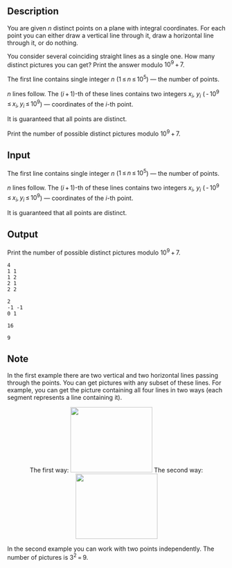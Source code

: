 ## Description

<div><p>You are given <span class="tex-span"><i>n</i></span> distinct points on a plane with integral coordinates. For each point you can either draw a vertical line through it, draw a horizontal line through it, or do nothing.</p><p>You consider several coinciding straight lines as a single one. How many distinct pictures you can get? Print the answer modulo <span class="tex-span">10<sup class="upper-index">9</sup> + 7</span>.</p></div><div class="input-specification"><p>The first line contains single integer <span class="tex-span"><i>n</i></span> (<span class="tex-span">1 ≤ <i>n</i> ≤ 10<sup class="upper-index">5</sup></span>)&nbsp;— the number of points.</p><p><span class="tex-span"><i>n</i></span> lines follow. The (<span class="tex-span"><i>i</i> + 1</span>)-th of these lines contains two integers <span class="tex-span"><i>x</i><sub class="lower-index"><i>i</i></sub></span>, <span class="tex-span"><i>y</i><sub class="lower-index"><i>i</i></sub></span> (<span class="tex-span"> - 10<sup class="upper-index">9</sup> ≤ <i>x</i><sub class="lower-index"><i>i</i></sub>, <i>y</i><sub class="lower-index"><i>i</i></sub> ≤ 10<sup class="upper-index">9</sup></span>)&nbsp;— coordinates of the <span class="tex-span"><i>i</i></span>-th point.</p><p>It is guaranteed that all points are distinct.</p></div><div class="output-specification"><p>Print the number of possible distinct pictures modulo <span class="tex-span">10<sup class="upper-index">9</sup> + 7</span>.</p></div>

## Input

<p>The first line contains single integer <span class="tex-span"><i>n</i></span> (<span class="tex-span">1 ≤ <i>n</i> ≤ 10<sup class="upper-index">5</sup></span>)&nbsp;— the number of points.</p><p><span class="tex-span"><i>n</i></span> lines follow. The (<span class="tex-span"><i>i</i> + 1</span>)-th of these lines contains two integers <span class="tex-span"><i>x</i><sub class="lower-index"><i>i</i></sub></span>, <span class="tex-span"><i>y</i><sub class="lower-index"><i>i</i></sub></span> (<span class="tex-span"> - 10<sup class="upper-index">9</sup> ≤ <i>x</i><sub class="lower-index"><i>i</i></sub>, <i>y</i><sub class="lower-index"><i>i</i></sub> ≤ 10<sup class="upper-index">9</sup></span>)&nbsp;— coordinates of the <span class="tex-span"><i>i</i></span>-th point.</p><p>It is guaranteed that all points are distinct.</p>

## Output

<p>Print the number of possible distinct pictures modulo <span class="tex-span">10<sup class="upper-index">9</sup> + 7</span>.</p>





```input1
4
1 1
1 2
2 1
2 2

```




```input2
2
-1 -1
0 1

```




```output1
16

```




```output2
9

```



## Note

<p>In the first example there are two vertical and two horizontal lines passing through the points. You can get pictures with any subset of these lines. For example, you can get the picture containing all four lines in two ways (each segment represents a line containing it).</p><center> The first way:   <img class="tex-graphics" height="151px" src="file://na3wIeao.png" style="max-width: 100.0%;max-height: 100.0%;" width="189px">   The second way:   <img class="tex-graphics" height="151px" src="file://bppL17eZ.png" style="max-width: 100.0%;max-height: 100.0%;" width="189px">   </center><p>In the second example you can work with two points independently. The number of pictures is <span class="tex-span">3<sup class="upper-index">2</sup> = 9</span>.</p>

